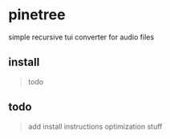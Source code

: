 # pinetree
simple recursive tui converter for audio files

## install
> todo

## todo
> add install instructions
> optimization stuff
